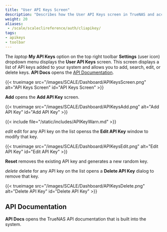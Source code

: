 ```yaml
---
title: "User API Keys Screen"
description: "Describes how the User API Keys screen in TrueNAS and access API Documentation"
weight: 20
aliases: 
 - /scale/scaleclireference/auth/cliapikey/
tags:
- apikeys
- toolbar
---
```


The <i class="material-icons" aria-hidden="true" title="laptop" style="vertical-align: top;">laptop</i> **My API Keys** option on the top right toolbar **Settings** (user icon) dropdown menu displays the **User API Keys** screen.
This screen displays a list of API keys added to your system and allows you to add, search, edit, or delete keys.
**API Docs** opens the [API Documentation](#api-documentation).

{{< trueimage src="/images/SCALE/Dashboard/APIKeysScreen.png" alt="API Keys Screen" id="API Keys Screen" >}}

**Add** opens the **Add API Key** screen.

{{< trueimage src="/images/SCALE/Dashboard/APIKeysAdd.png" alt="Add API Key" id="Add API Key" >}}

{{< include file="/static/includes/APIKeyWarn.md" >}}

<i class="material-icons" aria-hidden="true" title="Edit">edit</i> edit for any API key on the list openss the **Edit API Key** window to modify that key.

{{< trueimage src="/images/SCALE/Dashboard/APIKeysEdit.png" alt="Edit API Key" id="Edit API Key" >}}

**Reset** removes the existing API key and generates a new random key.

<i class="material-icons" aria-hidden="true" title="Delete">delete</i> delete for any API key on the list opens a **Delete API Key** dialog to remove that key.

{{< trueimage src="/images/SCALE/Dashboard/APIKeysDelete.png" alt="Delete API Key" id="Delete API Key" >}}

## API Documentation

**API Docs** opens the TrueNAS API documentation that is built into the system.
